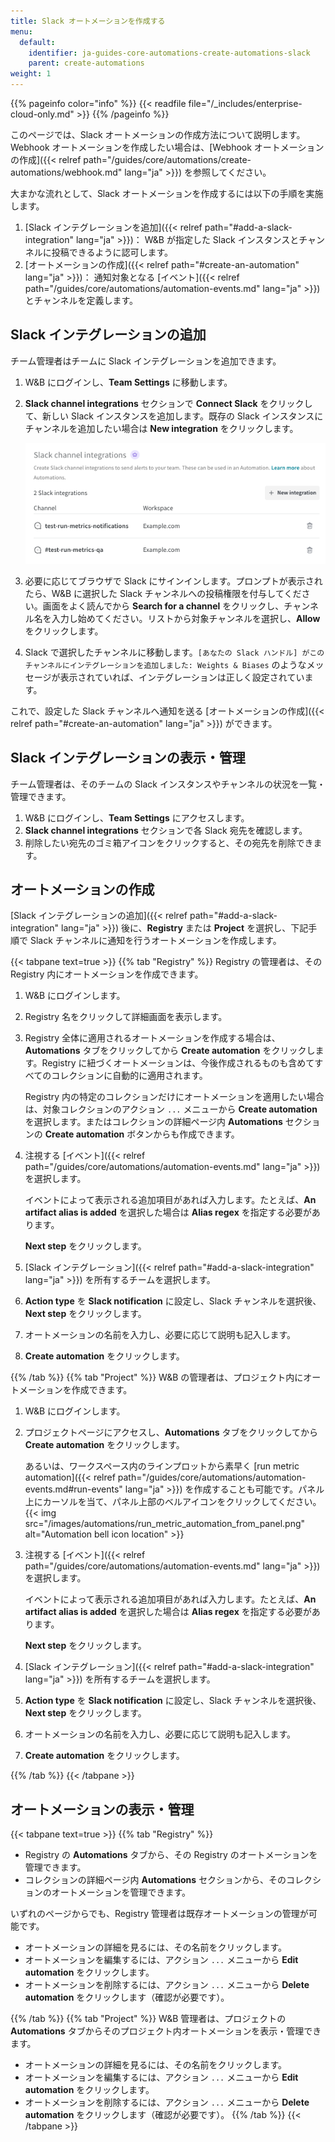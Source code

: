 ```yaml
---
title: Slack オートメーションを作成する
menu:
  default:
    identifier: ja-guides-core-automations-create-automations-slack
    parent: create-automations
weight: 1
---
```


{{% pageinfo color="info" %}}
{{< readfile file="/_includes/enterprise-cloud-only.md" >}}
{{% /pageinfo %}}

このページでは、Slack オートメーションの作成方法について説明します。Webhook オートメーションを作成したい場合は、[Webhook オートメーションの作成]({{< relref path="/guides/core/automations/create-automations/webhook.md" lang="ja" >}}) を参照してください。

大まかな流れとして、Slack オートメーションを作成するには以下の手順を実施します。

1. [Slack インテグレーションを追加]({{< relref path="#add-a-slack-integration" lang="ja" >}})： W&B が指定した Slack インスタンスとチャンネルに投稿できるように認可します。
1. [オートメーションの作成]({{< relref path="#create-an-automation" lang="ja" >}})： 通知対象となる [イベント]({{< relref path="/guides/core/automations/automation-events.md" lang="ja" >}}) とチャンネルを定義します。

## Slack インテグレーションの追加

チーム管理者はチームに Slack インテグレーションを追加できます。

1. W&B にログインし、**Team Settings** に移動します。
1. **Slack channel integrations** セクションで **Connect Slack** をクリックして、新しい Slack インスタンスを追加します。既存の Slack インスタンスにチャンネルを追加したい場合は **New integration** をクリックします。

    ![Screenshot showing two Slack integrations in a Team](/images/automations/slack_integrations.png)
1. 必要に応じてブラウザで Slack にサインインします。プロンプトが表示されたら、W&B に選択した Slack チャンネルへの投稿権限を付与してください。画面をよく読んでから **Search for a channel** をクリックし、チャンネル名を入力し始めてください。リストから対象チャンネルを選択し、**Allow** をクリックします。
1. Slack で選択したチャンネルに移動します。`[あなたの Slack ハンドル] がこのチャンネルにインテグレーションを追加しました: Weights & Biases` のようなメッセージが表示されていれば、インテグレーションは正しく設定されています。

これで、設定した Slack チャンネルへ通知を送る [オートメーションの作成]({{< relref path="#create-an-automation" lang="ja" >}}) ができます。

## Slack インテグレーションの表示・管理

チーム管理者は、そのチームの Slack インスタンスやチャンネルの状況を一覧・管理できます。

1. W&B にログインし、**Team Settings** にアクセスします。
1. **Slack channel integrations** セクションで各 Slack 宛先を確認します。
1. 削除したい宛先のゴミ箱アイコンをクリックすると、その宛先を削除できます。

## オートメーションの作成

[Slack インテグレーションの追加]({{< relref path="#add-a-slack-integration" lang="ja" >}}) 後に、**Registry** または **Project** を選択し、下記手順で Slack チャンネルに通知を行うオートメーションを作成します。

{{< tabpane text=true >}}
{{% tab "Registry" %}}
Registry の管理者は、その Registry 内にオートメーションを作成できます。

1. W&B にログインします。
1. Registry 名をクリックして詳細画面を表示します。
1. Registry 全体に適用されるオートメーションを作成する場合は、**Automations** タブをクリックしてから **Create automation** をクリックします。Registry に紐づくオートメーションは、今後作成されるものも含めてすべてのコレクションに自動的に適用されます。

    Registry 内の特定のコレクションだけにオートメーションを適用したい場合は、対象コレクションのアクション `...` メニューから **Create automation** を選択します。またはコレクションの詳細ページ内 **Automations** セクションの **Create automation** ボタンからも作成できます。
1. 注視する [イベント]({{< relref path="/guides/core/automations/automation-events.md" lang="ja" >}}) を選択します。

    イベントによって表示される追加項目があれば入力します。たとえば、**An artifact alias is added** を選択した場合は **Alias regex** を指定する必要があります。

    **Next step** をクリックします。
1. [Slack インテグレーション]({{< relref path="#add-a-slack-integration" lang="ja" >}}) を所有するチームを選択します。
1. **Action type** を **Slack notification** に設定し、Slack チャンネルを選択後、**Next step** をクリックします。
1. オートメーションの名前を入力し、必要に応じて説明も記入します。
1. **Create automation** をクリックします。

{{% /tab %}}
{{% tab "Project" %}}
W&B の管理者は、プロジェクト内にオートメーションを作成できます。

1. W&B にログインします。
1. プロジェクトページにアクセスし、**Automations** タブをクリックしてから **Create automation** をクリックします。

    あるいは、ワークスペース内のラインプロットから素早く [run metric automation]({{< relref path="/guides/core/automations/automation-events.md#run-events" lang="ja" >}}) を作成することも可能です。パネル上にカーソルを当て、パネル上部のベルアイコンをクリックしてください。
    {{< img src="/images/automations/run_metric_automation_from_panel.png" alt="Automation bell icon location" >}}
1. 注視する [イベント]({{< relref path="/guides/core/automations/automation-events.md" lang="ja" >}}) を選択します。

    イベントによって表示される追加項目があれば入力します。たとえば、**An artifact alias is added** を選択した場合は **Alias regex** を指定する必要があります。

    **Next step** をクリックします。
1. [Slack インテグレーション]({{< relref path="#add-a-slack-integration" lang="ja" >}}) を所有するチームを選択します。
1. **Action type** を **Slack notification** に設定し、Slack チャンネルを選択後、**Next step** をクリックします。
1. オートメーションの名前を入力し、必要に応じて説明も記入します。
1. **Create automation** をクリックします。

{{% /tab %}}
{{< /tabpane >}}

## オートメーションの表示・管理

{{< tabpane text=true >}}
{{% tab "Registry" %}}

- Registry の **Automations** タブから、その Registry のオートメーションを管理できます。
- コレクションの詳細ページ内 **Automations** セクションから、そのコレクションのオートメーションを管理できます。

いずれのページからでも、Registry 管理者は既存オートメーションの管理が可能です。

- オートメーションの詳細を見るには、その名前をクリックします。
- オートメーションを編集するには、アクション `...` メニューから **Edit automation** をクリックします。
- オートメーションを削除するには、アクション `...` メニューから **Delete automation** をクリックします（確認が必要です）。

{{% /tab %}}
{{% tab "Project" %}}
W&B 管理者は、プロジェクトの **Automations** タブからそのプロジェクト内オートメーションを表示・管理できます。

- オートメーションの詳細を見るには、その名前をクリックします。
- オートメーションを編集するには、アクション `...` メニューから **Edit automation** をクリックします。
- オートメーションを削除するには、アクション `...` メニューから **Delete automation** をクリックします（確認が必要です）。
{{% /tab %}}
{{< /tabpane >}}